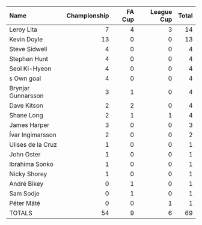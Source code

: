| Name               |   Championship |   FA Cup |   League Cup |   Total |
|:-------------------|---------------:|---------:|-------------:|--------:|
| Leroy Lita         |              7 |        4 |            3 |      14 |
| Kevin Doyle        |             13 |        0 |            0 |      13 |
| Steve Sidwell      |              4 |        0 |            0 |       4 |
| Stephen Hunt       |              4 |        0 |            0 |       4 |
| Seol Ki-Hyeon      |              4 |        0 |            0 |       4 |
| s Own goal         |              4 |        0 |            0 |       4 |
| Brynjar Gunnarsson |              3 |        1 |            0 |       4 |
| Dave Kitson        |              2 |        2 |            0 |       4 |
| Shane Long         |              2 |        1 |            1 |       4 |
| James Harper       |              3 |        0 |            0 |       3 |
| Ívar Ingimarsson   |              2 |        0 |            0 |       2 |
| Ulises de la Cruz  |              1 |        0 |            0 |       1 |
| John Oster         |              1 |        0 |            0 |       1 |
| Ibrahima Sonko     |              1 |        0 |            0 |       1 |
| Nicky Shorey       |              1 |        0 |            0 |       1 |
| André Bikey        |              0 |        1 |            0 |       1 |
| Sam Sodje          |              0 |        1 |            0 |       1 |
| Péter Máté         |              0 |        0 |            1 |       1 |
| TOTALS             |             54 |        9 |            6 |      69 |
